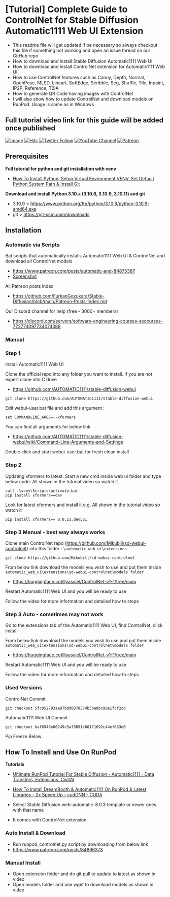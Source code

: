 # [Tutorial] Complete Guide to ControlNet for Stable Diffusion Automatic1111 Web UI Extension
* This readme file will get updated if be necessary so always checkout this file if something not working and open an issue thread on our GitHub repo
* How to download and install Stable Diffusion Automatic1111 Web UI
* How to download and install ControlNet extension for Automatic1111 Web UI
* How to use ControlNet features such as Canny, Depth, Normal, OpenPose, MLSD, Lineart, SoftEdge, Scribble, Seg, Shuffle, Tile, Inpaint, IP2P, Reference, T2IA
* How to generate QR Code having images with ControlNet
* I will also show how to update ControlNet and download models on RunPod. Usage is same as in Windows

## Full tutorial video link for this guide will be added once published

[![image](https://img.shields.io/discord/772774097734074388?label=Discord&logo=discord)](https://discord.com/servers/software-engineering-courses-secourses-772774097734074388) [![Hits](https://hits.seeyoufarm.com/api/count/incr/badge.svg?url=https%3A%2F%2Fgithub.com%2FFurkanGozukara%2FStable-Diffusion%2Fedit%2Fmain%2FTutorials%2FControlNet-Tutorial-How-To-Install-Extension-Become-A-Master.md&count_bg=%2379C83D&title_bg=%239E0F0F&icon=apachespark.svg&icon_color=%23E7E7E7&title=views&edge_flat=false)](https://hits.seeyoufarm.com) [![Twitter Follow](https://img.shields.io/twitter/follow/GozukaraFurkan?label=Follow&style=social)](https://twitter.com/GozukaraFurkan) [![YouTube Channel](https://img.shields.io/badge/YouTube-Channel-red?style=for-the-badge&logo=youtube)](https://www.youtube.com/SECourses) [![Patreon](https://img.shields.io/badge/Patreon-Support%20Me-f96854?style=for-the-badge&logo=patreon)](https://www.patreon.com/your_patreon_page)

## Prerequisites

**Full tutorial for python and git installation with venv**
* [How To Install Python, Setup Virtual Environment VENV, Set Default Python System Path & Install Git](https://youtu.be/B5U7LJOvH6g)

**Download and install Python 3.10.x (3.10.6, 3.10.9, 3.10.11) and git**
* 3.10.9 > https://www.python.org/ftp/python/3.10.9/python-3.10.9-amd64.exe
* git > https://git-scm.com/downloads

## Installation

### Automatic via Scripts

Bat scripts that automatically installs Automatic1111 Web UI & ControlNet and download all ControlNet models
* https://www.patreon.com/posts/automatic-and-84875387
* [Screenshot](https://s3.amazonaws.com/moonup/production/uploads/6345bd89fe134dfd7a0dba40/KBJqoSet0mBipEqhkdVTY.png)

All Patreon posts index
* https://github.com/FurkanGozukara/Stable-Diffusion/blob/main/Patreon-Posts-Index.md

Our Discord channel for help (free - 3000+ members) 
* https://discord.com/servers/software-engineering-courses-secourses-772774097734074388

### Manual

### Step 1

Install Automatic1111 Web UI

Clone the official repo into any folder you want to install. If you are not expert clone into C drive
* https://github.com/AUTOMATIC1111/stable-diffusion-webui

```
git clone https://github.com/AUTOMATIC1111/stable-diffusion-webui
```

Edit webui-user.bat file and add this argument :
```
set COMMANDLINE_ARGS=--xformers
```
You can find all arguments for below link
* https://github.com/AUTOMATIC1111/stable-diffusion-webui/wiki/Command-Line-Arguments-and-Settings

Double click and start webui-user.bat for fresh clean install

### Step 2
Updating xformers to latest. Start a new cmd inside web ui folder and type below code. All shown in the tutorial video so watch it
```
call .\venv\Scripts\activate.bat
pip install xformers==dev
```
Look for latest xformers and install it e.g. All shown in the tutorial video so watch it
```
pip install xformers== 0.0.21.dev551
```
### Step 3 Manual - best way always works
Clone main ControlNet repo (https://github.com/Mikubill/sd-webui-controlnet) into this folder : ```\automatic_web_ui\extensions```
```
git clone https://github.com/Mikubill/sd-webui-controlnet
```
From below link download the models you wish to use and put them inside ```automatic_web_ui\extensions\sd-webui-controlnet\models folder```
* https://huggingface.co/lllyasviel/ControlNet-v1-1/tree/main

Restart Automatic1111 Web UI and you will be ready to use

Follow the video for more information and detailed how to steps

### Step 3 Auto - sometimes may not work
Go to the extensions tab of the Automatic1111 Web UI, find ControlNet, click install

From below link download the models you wish to use and put them inside ```automatic_web_ui\extensions\sd-webui-controlnet\models folder```
* https://huggingface.co/lllyasviel/ControlNet-v1-1/tree/main

Restart Automatic1111 Web UI and you will be ready to use

Follow the video for more information and detailed how to steps

### Used Versions

ControlNet Commit 
```
git checkout 5fc952793aa97bdd0078574b3be8bc98e1fcf2cd
```
Automatic1111 Web UI Commit
```
git checkout baf6946e06249c5af9851c60171692c44ef633e0
```
Pip Freeze Below

## How To Install and Use On RunPod

**Tutorials**
* [Ultimate RunPod Tutorial For Stable Diffusion - Automatic1111 - Data Transfers, Extensions, CivitAI](https://youtu.be/QN1vdGhjcRc)
* [How To Install DreamBooth & Automatic1111 On RunPod & Latest Libraries - 2x Speed Up - cudDNN - CUDA](https://youtu.be/c_S2kFAefTQ)

* Select Stable Diffusion web-automatic-8.0.3 template or newer ones with that name
* It comes with ControlNet extension

### Auto Install & Download
* Run runpod_controlnet.py script by downloading from below link
* https://www.patreon.com/posts/84896373

### Manual Install
* Open extension folder and do git pull to update to latest as shown in video
* Open models folder and use wget to download models as shown in video
